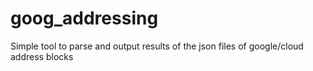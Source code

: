 # goog_addressing
Simple tool to parse and output results of the json files of google/cloud address blocks
